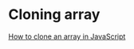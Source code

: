 # Cloning array

[How to clone an array in JavaScript](https://www.freecodecamp.org/news/how-to-clone-an-array-in-javascript-1d3183468f6a/) 
